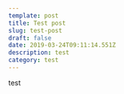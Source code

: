 ```yaml
---
template: post
title: Test post
slug: test-post
draft: false
date: 2019-03-24T09:11:14.551Z
description: test
category: test
---
```

test
